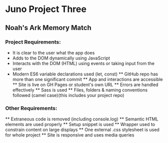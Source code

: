 # Juno Project Three

## Noah's Ark Memory Match

### Project Requirements:

* It is clear to the user what the app does
* Adds to the DOM dynamically using JavaScript
* Interacts with the DOM (HTML) using events or taking input from the user
* Modern ES6 variable declarations used (let, const)
** GitHub repo has more than one significant commit
** App and interactions are accessible
** Site is live on GH Pages or student's own URL
** Errors are handled effectively
** Sass is used
** Files, folders & naming conventions followed (camel case)(this includes your project repo)

### Other Requirements:

** Extraneous code is removed (including console.log)
** Semantic HTML elements are used properly
** Setup snippet is used
** Wrapper used to constrain content on large displays
** One external .css stylesheet is used for whole project
** Site is responsive and uses media queries
